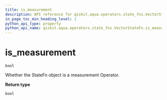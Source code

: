 ```yaml
---
title: is_measurement
description: API reference for qiskit.aqua.operators.state_fns.VectorStateFn.is_measurement
in_page_toc_min_heading_level: 1
python_api_type: property
python_api_name: qiskit.aqua.operators.state_fns.VectorStateFn.is_measurement
---
```


# is\_measurement

<span id="qiskit.aqua.operators.state_fns.VectorStateFn.is_measurement" />

`bool`

Whether the StateFn object is a measurement Operator.

**Return type**

`bool`

